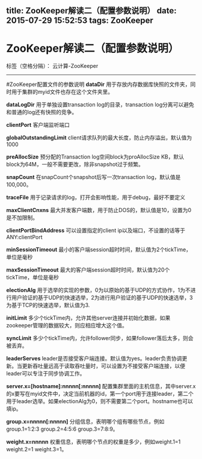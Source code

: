 title: ZooKeeper解读二（配置参数说明）
date: 2015-07-29 15:52:53
tags: ZooKeeper
---

# ZooKeeper解读二（配置参数说明）

标签（空格分隔）： 云计算-ZooKeeper

---

#ZooKeeper配置文件的参数说明
**dataDir**
用于存放内存数据库快照的文件夹，同时用于集群的myid文件也存在这个文件夹里。

**dataLogDir**
用于单独设置transaction log的目录，transaction log分离可以避免和普通的log还有快照的竞争。

**clientPort**
客户端监听端口

**globalOutstandingLimit**
client请求队列的最大长度，防止内存溢出，默认值为1000

**preAllocSize**
预分配的Transaction log空间block为proAllocSize KB，默认block为64M，一般不需要更改，除非snapshot过于频繁。

**snapCount**
在snapCount个snapshot后写一次transaction log，默认值是100,000。

**traceFile**
用于记录请求的log，打开会影响性能，用于debug，最好不要定义

**maxClientCnxns**
最大并发客户端数，用于防止DOS的，默认值是10，设置为0是不加限制。

**clientPortBindAddress**
可以设置指定的client ip以及端口，不设置的话等于ANY:clientPort

**minSessionTimeout**
最小的客户端session超时时间，默认值为2个tickTime，单位是毫秒

**maxSessionTimeout**
最大的客户端session超时时间，默认值为20个tickTime，单位是毫秒

**electionAlg**
用于选举的实现的参数，0为以原始的基于UDP的方式协作，1为不进行用户验证的基于UDP的快速选举，2为进行用户验证的基于UDP的快速选举，3为基于TCP的快速选举，默认值为3.

**initLimit**
多少个tickTime内，允许其他server连接并初始化数据，如果zookeeper管理的数据较大，则应相应增大这个值。

**syncLimit**
多少个tickTime内，允许follower同步，如果follower落后太多，则会被丢弃。

**leaderServes**
leader是否接受客户端连接。默认值为yes。leader负责协调更新。当更新吞吐量远高于读取吞吐量时，可以设置为不接受客户端连接，以便leader可以专注于同步协调工作。

**server.x=[hostname]:nnnnn[:nnnnn]**
配置集群里面的主机信息，其中server.x的x要写在myid文件中，决定当前机器的id，第一个port用于连接leader，第二个用于leader选举。如果electionAlg为0，则不需要第二个port。hostname也可以填ip。

**group.x=nnnnn[:nnnnn]**
分组信息，表明哪个组有哪些节点，例如group.1=1:2:3 group.2=4:5:6 group.3=7:8:9。

**weight.x=nnnnn**
权重信息，表明哪个节点的权重是多少，例如weight.1=1 weight.2=1 weight.3=1。







